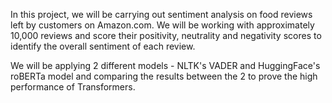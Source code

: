 In this project, we will be carrying out sentiment analysis on food reviews left by customers on Amazon.com. We will be working with approximately 10,000 reviews and score their positivity, neutrality and negativity scores to identify the overall sentiment of each review.

We will be applying 2 different models - NLTK's VADER and HuggingFace's roBERTa model and comparing the results between the 2 to prove the high performance of Transformers.
